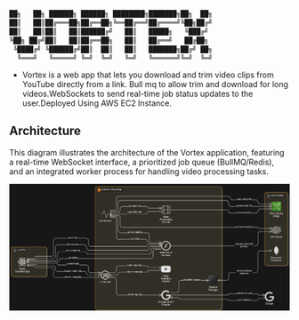 ```
██╗   ██╗ ██████╗ ██████╗ ████████╗███████╗██╗  ██╗
██║   ██║██╔═══██╗██╔══██╗╚══██╔══╝██╔════╝╚██╗██╔╝
██║   ██║██║   ██║██████╔╝   ██║   █████╗   ╚███╔╝ 
╚██╗ ██╔╝██║   ██║██╔══██╗   ██║   ██╔══╝   ██╔██╗ 
 ╚████╔╝ ╚██████╔╝██║  ██║   ██║   ███████╗██╔╝ ██╗
  ╚═══╝   ╚═════╝ ╚═╝  ╚═╝   ╚═╝   ╚══════╝╚═╝  ╚═╝
```

- Vortex is a web app that lets you download and trim video clips from YouTube directly from a link. Bull mq to allow trim and download for long videos.WebSockets to send real-time job status updates to the user.Deployed Using AWS EC2 Instance.

## Architecture

This diagram illustrates the architecture of the Vortex application, featuring a real-time WebSocket interface, a prioritized job queue (BullMQ/Redis), and an integrated worker process for handling video processing tasks.

![Vortex Architecture Diagram](docs/images/architecture.png)